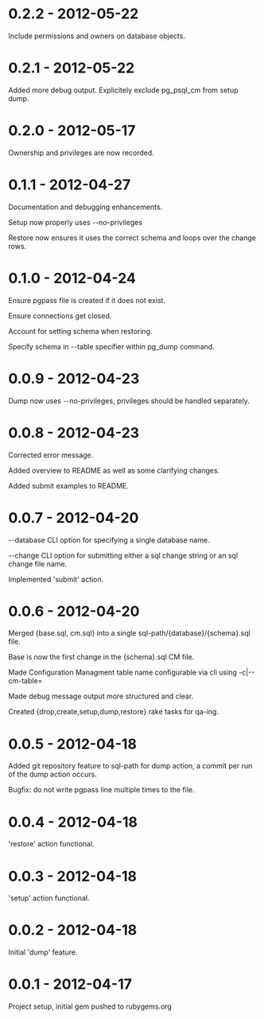 # 0.2.2 - 2012-05-22

Include permissions and owners on database objects.

# 0.2.1 - 2012-05-22

Added more debug output.
Explicitely exclude pg\_psql\_cm from setup dump.

# 0.2.0 - 2012-05-17

Ownership and privileges are now recorded.

# 0.1.1 - 2012-04-27

Documentation and debugging enhancements.

Setup now properly uses --no-privileges

Restore now ensures it uses the correct schema and loops over the change rows.

# 0.1.0 - 2012-04-24

Ensure pgpass file is created if it does not exist.

Ensure connections get closed.

Account for setting schema when restoring.

Specify schema in --table specifier within pg\_dump command.

# 0.0.9 - 2012-04-23

Dump now uses --no-privileges, privileges should be handled separately.

# 0.0.8 - 2012-04-23

Corrected error message.

Added overview to README as well as some clarifying changes.

Added submit examples to README.

# 0.0.7 - 2012-04-20

--database CLI option for specifying a single database name.

--change CLI option for submitting either a sql change string or an sql change
file name.

Implemented 'submit' action.

# 0.0.6 - 2012-04-20

Merged {base.sql, cm.sql} into a single sql-path/{database}/{schema}.sql file.

Base is now the first change in the {schema}.sql CM file.

Made Configuration Managment table name configurable via cli using -c|--cm-table=

Made debug message output more structured and clear.

Created {drop,create,setup,dump,restore} rake tasks for qa-ing.

# 0.0.5 - 2012-04-18

Added git repository feature to sql-path for dump action, a commit per run of
the dump action occurs.

Bugfix: do not write pgpass line multiple times to the file.

# 0.0.4 - 2012-04-18

'restore' action functional.

# 0.0.3 - 2012-04-18

'setup' action functional.

# 0.0.2 - 2012-04-18

Initial 'dump' feature.

# 0.0.1 - 2012-04-17

Project setup, initial gem pushed to rubygems.org

